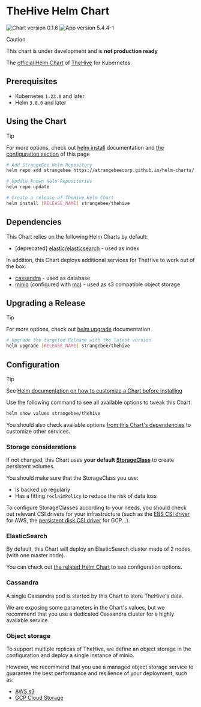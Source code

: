 # TheHive Helm Chart

![Chart version 0.1.6](https://img.shields.io/badge/Chart_version-0.1.6-blue.svg?logo=helm) ![App version 5.4.4-1](https://img.shields.io/badge/App_version-5.4.4--1-blue)

> [!CAUTION]
> This chart is under development and is **not production ready**

The [official Helm Chart](https://github.com/StrangeBeeCorp/helm-charts) of [TheHive](https://strangebee.com/thehive/) for Kubernetes.


## Prerequisites

- Kubernetes `1.23.0` and later
- Helm `3.8.0` and later


## Using the Chart

> [!TIP]
> For more options, check out [helm install](https://helm.sh/docs/helm/helm_install/) documentation and [the configuration section](./README.md#configuration) of this page

```bash
# Add StrangeBee Helm Repository
helm repo add strangebee https://strangebeecorp.github.io/helm-charts/

# Update known Helm Repositories
helm repo update

# Create a release of TheHive Helm Chart
helm install [RELEASE_NAME] strangebee/thehive
```


## Dependencies

This Chart relies on the following Helm Charts by default:
- [deprecated] [elastic/elasticsearch](https://github.com/elastic/helm-charts/tree/main/elasticsearch) - used as index

In addition, this Chart deploys additional services for TheHive to work out of the box:
- [cassandra](https://hub.docker.com/_/cassandra) - used as database
- [minio](https://hub.docker.com/r/minio/minio) (configured with [mc](https://hub.docker.com/r/minio/mc)) - used as s3 compatible object storage


## Upgrading a Release

> [!TIP]
> For more options, check out [helm upgrade](https://helm.sh/docs/helm/helm_upgrade/) documentation

```bash
# Upgrade the targeted Release with the latest version
helm upgrade [RELEASE_NAME] strangebee/thehive
```


## Configuration

> [!TIP]
> See [Helm documentation on how to customize a Chart before installing](https://helm.sh/docs/intro/using_helm/#customizing-the-chart-before-installing)

Use the following command to see all available options to tweak this Chart:
```bash
helm show values strangebee/thehive
```

You should also check available options [from this Chart's dependencies](./README.md#dependencies) to customize other services.

### Storage considerations

If not changed, this Chart uses **your default [StorageClass](https://kubernetes.io/docs/concepts/storage/storage-classes/)** to create persistent volumes.

You should make sure that the StorageClass you use:
- Is backed up regularly
- Has a fitting `reclaimPolicy` to reduce the risk of data loss

To configure StorageClasses according to your needs, you should check out relevant CSI drivers for your infrastructure
(such as the [EBS CSI driver](https://docs.aws.amazon.com/eks/latest/userguide/ebs-csi.html) for AWS, the [persistent disk CSI driver](https://cloud.google.com/kubernetes-engine/docs/how-to/persistent-volumes/gce-pd-csi-driver) for GCP...).


### ElasticSearch

By default, this Chart will deploy an ElasticSearch cluster made of 2 nodes (with one master node).

You can check out [the related Helm Chart](./README.md#dependencies) to see configuration options.


### Cassandra

A single Cassandra pod is started by this Chart to store TheHive's data.

We are exposing some parameters in the Chart's values, but we recommend that you use a dedicated Cassandra cluster for a highly available service.


### Object storage

To support multiple replicas of TheHive, we define an object storage in the configuration and deploy a single instance of minio.

However, we recommend that you use a managed object storage service to guarantee the best performance and resilience of your deployment, such as:
- [AWS s3](https://aws.amazon.com/s3/)
- [GCP Cloud Storage](https://cloud.google.com/storage)
